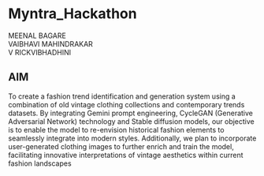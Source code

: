 # Myntra_Hackathon
MEENAL BAGARE<br>
VAIBHAVI MAHINDRAKAR<br>
V RICKVIBHADHINI<br>

## AIM
To create a fashion trend identification and generation system using a combination of old vintage clothing collections and contemporary trends datasets. 
By integrating Gemini prompt engineering, CycleGAN (Generative Adversarial Network) technology and Stable diffusion models, our objective is to enable the model to re-envision historical fashion elements to seamlessly integrate into modern styles.
Additionally, we plan to incorporate user-generated clothing images to further enrich and train the model, facilitating innovative interpretations of vintage aesthetics within current fashion landscapes
